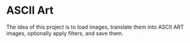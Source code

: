 # ASCII Art

The idea of this project is to load images, translate them into ASCII ART images, optionally apply filters, and save them.
